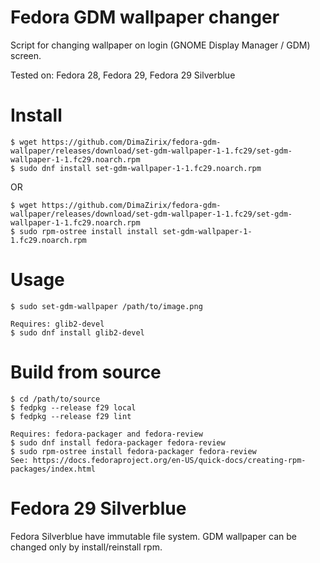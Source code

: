 # Fedora GDM wallpaper changer
Script for changing wallpaper on login (GNOME Display Manager / GDM) screen.

Tested on:
Fedora 28, Fedora 29, Fedora 29 Silverblue

# Install
```shell
$ wget https://github.com/DimaZirix/fedora-gdm-wallpaper/releases/download/set-gdm-wallpaper-1-1.fc29/set-gdm-wallpaper-1-1.fc29.noarch.rpm
$ sudo dnf install set-gdm-wallpaper-1-1.fc29.noarch.rpm
```

OR
```shell
$ wget https://github.com/DimaZirix/fedora-gdm-wallpaper/releases/download/set-gdm-wallpaper-1-1.fc29/set-gdm-wallpaper-1-1.fc29.noarch.rpm
$ sudo rpm-ostree install install set-gdm-wallpaper-1-1.fc29.noarch.rpm
```

# Usage
```shell
$ sudo set-gdm-wallpaper /path/to/image.png

Requires: glib2-devel
$ sudo dnf install glib2-devel
```

# Build from source
```shell
$ cd /path/to/source
$ fedpkg --release f29 local
$ fedpkg --release f29 lint

Requires: fedora-packager and fedora-review
$ sudo dnf install fedora-packager fedora-review
$ sudo rpm-ostree install fedora-packager fedora-review
See: https://docs.fedoraproject.org/en-US/quick-docs/creating-rpm-packages/index.html
```

# Fedora 29 Silverblue
Fedora Silverblue have immutable file system. GDM wallpaper can be changed only by install/reinstall rpm.

